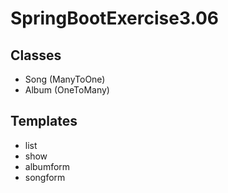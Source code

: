 # SpringBootExercise3.06

## Classes
* Song (ManyToOne)
* Album (OneToMany)

## Templates
* list
* show
* albumform
* songform
